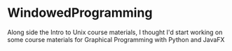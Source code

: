 # WindowedProgramming
Along side the Intro to Unix course materials, I thought I'd start working on some course materials for Graphical Programming with Python and JavaFX
